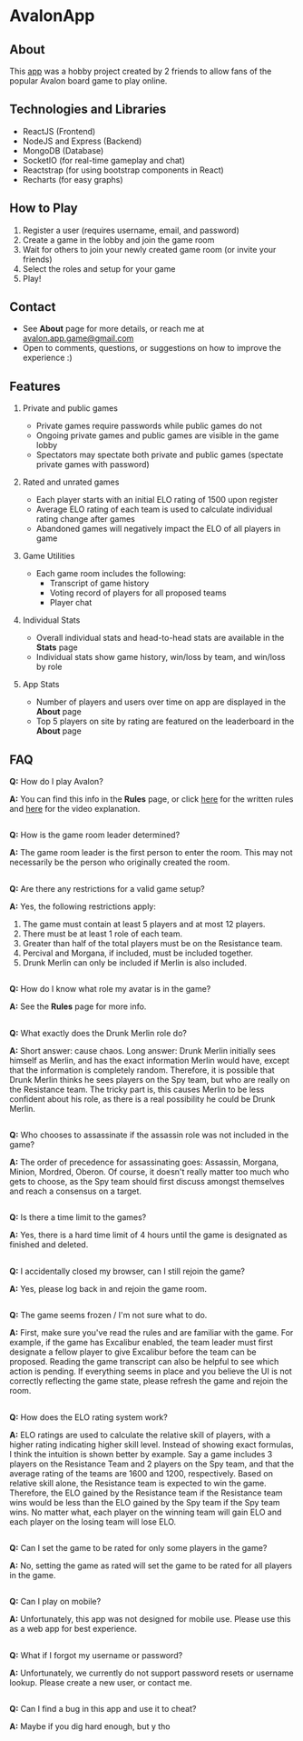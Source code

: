 # AvalonApp

## About
This [app](https://avalonapp.io/) was a hobby project created by 2 friends to allow fans of the popular Avalon board game to play online.

## Technologies and Libraries
- ReactJS (Frontend)
- NodeJS and Express (Backend)
- MongoDB (Database)
- SocketIO (for real-time gameplay and chat)
- Reactstrap (for using bootstrap components in React)
- Recharts (for easy graphs)

## How to Play
1. Register a user (requires username, email, and password)
2. Create a game in the lobby and join the game room
3. Wait for others to join your newly created game room (or invite your friends) 
4. Select the roles and setup for your game
5. Play!

## Contact
- See **About** page for more details, or reach me at avalon.app.game@gmail.com
- Open to comments, questions, or suggestions on how to improve the experience :) 

## Features

1. Private and public games
    * Private games require passwords while public games do not
    * Ongoing private games and public games are visible in the game lobby
    * Spectators may spectate both private and public games (spectate private games with password)
    
2. Rated and unrated games
    * Each player starts with an initial ELO rating of 1500 upon register
    * Average ELO rating of each team is used to calculate individual rating change after games
    * Abandoned games will negatively impact the ELO of all players in game
    
3. Game Utilities
    * Each game room includes the following:
        * Transcript of game history
        * Voting record of players for all proposed teams
        * Player chat

4. Individual Stats
    * Overall individual stats and head-to-head stats are available in the **Stats** page
    * Individual stats show game history, win/loss by team, and win/loss by role
    
5. App Stats
    * Number of players and users over time on app are displayed in the **About** page
    * Top 5 players on site by rating are featured on the leaderboard in the **About** page

## FAQ
**Q:** How do I play Avalon?

**A:** You can find this info in the **Rules** page, or click [here](http://upload.snakesandlattes.com/rules/r/ResistanceAvalon.pdf) for the written rules and [here](https://youtu.be/rXlK3NZjLGc) for the video explanation.

##

**Q:** How is the game room leader determined?

**A:** The game room leader is the first person to enter the room. This may not necessarily be the person who originally created the room.

##

**Q:** Are there any restrictions for a valid game setup?

**A:** Yes, the following restrictions apply:
1. The game must contain at least 5 players and at most 12 players.
2. There must be at least 1 role of each team.
3. Greater than half of the total players must be on the Resistance team. 
4. Percival and Morgana, if included, must be included together.
5. Drunk Merlin can only be included if Merlin is also included.

##

**Q:** How do I know what role my avatar is in the game?

**A:** See the **Rules** page for more info.

##

**Q:** What exactly does the Drunk Merlin role do?

**A:** Short answer: cause chaos. Long answer: Drunk Merlin initially sees himself as Merlin, and has the exact information Merlin would have, except that the information is completely random. Therefore, it is possible that Drunk Merlin thinks he sees players on the Spy team, but who are really on the Resistance team. The tricky part is, this causes Merlin to be less confident about his role, as there is a real possibility he could be Drunk Merlin. 

##

**Q:** Who chooses to assassinate if the assassin role was not included in the game?

**A:** The order of precedence for assassinating goes: Assassin, Morgana, Minion, Mordred, Oberon. Of course, it doesn't really matter too much who gets to choose, as the Spy team should first discuss amongst themselves and reach a consensus on a target.

##

**Q:** Is there a time limit to the games?

**A:** Yes, there is a hard time limit of 4 hours until the game is designated as finished and deleted.

##

**Q:** I accidentally closed my browser, can I still rejoin the game?

**A:** Yes, please log back in and rejoin the game room.

##

**Q:** The game seems frozen / I'm not sure what to do.

**A:** First, make sure you've read the rules and are familiar with the game. For example, if the game has Excalibur enabled, the team leader must first designate a fellow player to give Excalibur before the team can be proposed. Reading the game transcript can also be helpful to see which action is pending. If everything seems in place and you believe the UI is not correctly reflecting the game state, please refresh the game and rejoin the room.

##

**Q:** How does the ELO rating system work?

**A:** ELO ratings are used to calculate the relative skill of players, with a higher rating indicating higher skill level. Instead of showing exact formulas, I think the intuition is shown better by example. Say a game includes 3 players on the Resistance Team and 2 players on the Spy team, and that the average rating of the teams are 1600 and 1200, respectively. Based on relative skill alone, the Resistance team is expected to win the game. Therefore, the ELO gained by the Resistance team if the Resistance team wins would be less than the ELO gained by the Spy team if the Spy team wins. No matter what, each player on the winning team will gain ELO and each player on the losing team will lose ELO.

##

**Q:** Can I set the game to be rated for only some players in the game?

**A:** No, setting the game as rated will set the game to be rated for all players in the game.

##

**Q:** Can I play on mobile?

**A:** Unfortunately, this app was not designed for mobile use. Please use this as a web app for best experience.

##

**Q:** What if I forgot my username or password?

**A:** Unfortunately, we currently do not support password resets or username lookup. Please create a new user, or contact me.

##

**Q:** Can I find a bug in this app and use it to cheat?

**A:** Maybe if you dig hard enough, but y tho
